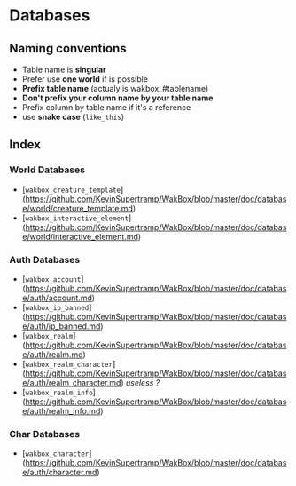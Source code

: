 <h1>Databases</h1>

## Naming conventions

+ Table name is **singular**
+ Prefer use **one world** if is possible
+ **Prefix table name** (actualy is wakbox_#tablename)
+ **Don't prefix your column name by your table name**
+  Prefix column by table name if it's a reference
+ use **snake case** (`like_this`)


## Index

### World Databases

+  [`wakbox_creature_template`]  (https://github.com/KevinSupertramp/WakBox/blob/master/doc/database/world/creature_template.md)
+  [`wakbox_interactive_element`] (https://github.com/KevinSupertramp/WakBox/blob/master/doc/database/world/interactive_element.md)

### Auth Databases

+ [`wakbox_account`]  (https://github.com/KevinSupertramp/WakBox/blob/master/doc/database/auth/account.md)
+ [`wakbox_ip_banned`]  (https://github.com/KevinSupertramp/WakBox/blob/master/doc/database/auth/ip_banned.md)
+ [`wakbox_realm`]  (https://github.com/KevinSupertramp/WakBox/blob/master/doc/database/auth/realm.md)
+ [`wakbox_realm_character`] (https://github.com/KevinSupertramp/WakBox/blob/master/doc/database/auth/realm_character.md) *useless ?*
+ [`wakbox_realm_info`] (https://github.com/KevinSupertramp/WakBox/blob/master/doc/database/auth/realm_info.md)


### Char Databases

+ [`wakbox_character`]  (https://github.com/KevinSupertramp/WakBox/blob/master/doc/database/auth/character.md)
